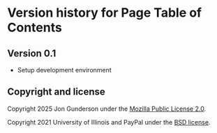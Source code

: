 # Version history for Page Table of Contents

## Version 0.1
* Setup development environment


## Copyright and license

Copyright 2025 Jon Gunderson under the [Mozilla Public License 2.0](LICENSE.md).

Copyright 2021 University of Illinois and PayPal under the [BSD license](LICENSE.md).
